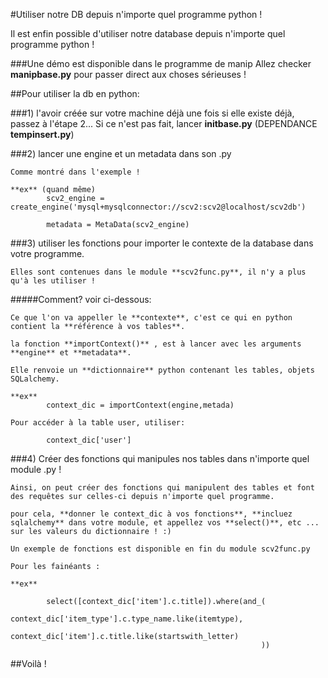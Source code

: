 #Utiliser notre DB depuis n'importe quel programme python !

Il est enfin possible d'utiliser notre database depuis n'importe quel programme python ! 

###Une démo est disponible dans le programme de manip
	Allez checker **manipbase.py** pour passer direct aux choses sérieuses !


##Pour utiliser la db en python: 

###1) l'avoir créée sur votre machine déjà une fois
	si elle existe déjà, passez à l'étape 2...
   	Si ce n'est pas fait, lancer **initbase.py** (DEPENDANCE **tempinsert.py**)
   
###2) lancer une engine et un metadata dans son .py

	Comme montré dans l'exemple !
	
	**ex** (quand même) 
			scv2_engine = create_engine('mysql+mysqlconnector://scv2:scv2@localhost/scv2db')

			metadata = MetaData(scv2_engine)
	

###3) utiliser les fonctions pour importer le contexte de la database dans votre programme.

	Elles sont contenues dans le module **scv2func.py**, il n'y a plus qu'à les utiliser ! 
	
#####Comment? voir ci-dessous:

	Ce que l'on va appeller le **contexte**, c'est ce qui en python contient la **référence à vos tables**.
	
	la fonction **importContext()** , est à lancer avec les arguments **engine** et **metadata**.
	
	Elle renvoie un **dictionnaire** python contenant les tables, objets SQLalchemy.
	
	**ex** 
			context_dic = importContext(engine,metada)
	
	Pour accéder à la table user, utiliser:
		
			context_dic['user']
	 
	
	
	
###4) Créer des fonctions qui manipules nos tables dans n'importe quel module .py !

	Ainsi, on peut créer des fonctions qui manipulent des tables et font des requêtes sur celles-ci depuis n'importe quel programme.

	pour cela, **donner le context_dic à vos fonctions**, **incluez sqlalchemy** dans votre module, et appellez vos **select()**, etc ... 
	sur les valeurs du dictionnaire ! :)
	
	Un exemple de fonctions est disponible en fin du module scv2func.py
	
	Pour les fainéants :
	
	**ex**
	
			select([context_dic['item'].c.title]).where(and_(
																context_dic['item_type'].c.type_name.like(itemtype),
																context_dic['item'].c.title.like(startswith_letter)
															))
	
##Voilà ! 


